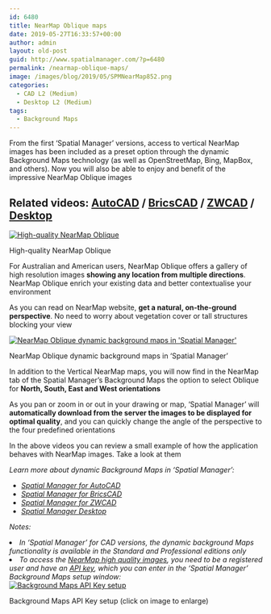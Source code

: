```yaml
---
id: 6480
title: NearMap Oblique maps
date: 2019-05-27T16:33:57+00:00
author: admin
layout: old-post
guid: http://www.spatialmanager.com/?p=6480
permalink: /nearmap-oblique-maps/
image: /images/blog/2019/05/SPMNearMap852.png
categories:
  - CAD L2 (Medium)
  - Desktop L2 (Medium)
tags:
  - Background Maps
---
```

<p>
  From the first &#8216;Spatial Manager&#8217; versions, access to vertical NearMap images has been included as a preset option through the dynamic Background Maps technology (as well as OpenStreetMap, Bing, MapBox, and others). Now you will also be able to enjoy and benefit of the impressive NearMap Oblique images
</p>

<p>
  <!--more-->
</p>

<h2>
  Related videos: <a href="https://youtu.be/K_uP1rUWD8I?rel=0" target="_blank" rel="nofollow"><span><span>AutoCAD</span></span></a> / <a href="https://youtu.be/CrvnYQXRjBQ?rel=0" target="_blank" rel="nofollow"><span><span>BricsCAD</span></span></a> / <a href="https://youtu.be/Dyvt9YGB2iM?rel=0" target="_blank" rel="nofollow"><span><span>ZWCAD</span></span></a> / <a href="https://youtu.be/IF5XPhk-59k?rel=0" target="_blank" rel="nofollow"><span>Desktop</span></a>
</h2>

<div id="attachment_6498">
  <a href="/images/blog/2019/05/NearMapOblique.png" target="_blank" rel="nofollow"><img src="/images/blog/2019/05/NearMapOblique-300x255.png" alt="High-quality NearMap Oblique" width="300" height="255" srcset="/images/blog/2019/05/NearMapOblique-300x255.png 300w, /images/blog/2019/05/NearMapOblique-768x653.png 768w, /images/blog/2019/05/NearMapOblique-624x531.png 624w, /images/blog/2019/05/NearMapOblique.png 849w" sizes="(max-width: 300px) 100vw, 300px" /></a>
  
  <p>
    High-quality NearMap Oblique
  </p>
</div>

<p>
  For Australian and American users, NearMap Oblique offers a gallery of high resolution images <strong>showing any location from multiple directions</strong>. NearMap Oblique enrich your existing data and better contextualise your environment
</p>

<p>
  As you can read on NearMap website, <strong>get a natural, on-the-ground perspective</strong>. No need to worry about vegetation cover or tall structures blocking your view
</p>

<div id="attachment_6499">
  <a href="/images/blog/2019/05/SPMNearMapOblique2.png" target="_blank" rel="nofollow"><img src="/images/blog/2019/05/SPMNearMapOblique2-1024x534.png" alt="NearMap Oblique dynamic background maps in 'Spatial Manager'" width="625" height="326" srcset="/images/blog/2019/05/SPMNearMapOblique2-1024x534.png 1024w, /images/blog/2019/05/SPMNearMapOblique2-300x157.png 300w, /images/blog/2019/05/SPMNearMapOblique2-768x401.png 768w, /images/blog/2019/05/SPMNearMapOblique2-624x326.png 624w" sizes="(max-width: 625px) 100vw, 625px" /></a>
  
  <p>
    NearMap Oblique dynamic background maps in &#8216;Spatial Manager&#8217;
  </p>
</div>

<p>
  In addition to the Vertical NearMap maps, you will now find in the NearMap tab of the Spatial Manager&#8217;s Background Maps the option to select Oblique for <strong>North, South, East and West orientations</strong>
</p>

<p>
  As you pan or zoom in or out in your drawing or map, &#8216;Spatial Manager&#8217; will <strong>automatically download from the server the images to be displayed for optimal quality</strong>, and you can quickly change the angle of the perspective to the four predefined orientations
</p>

<p>
  In the above videos you can review a small example of how the application behaves with NearMap images. Take a look at them
</p>

<p>
  <em>Learn more about dynamic Background Maps in &#8216;Spatial Manager&#8217;:</em>
</p>


<ul>
  <li>
    <span><a href="http://wiki.spatialmanager.com/index.php/Spatial_Manager™_for_AutoCAD_-_FAQs:_Background_Maps_(%22Standard%22_and_%22Professional%22_editions_only)" target="_blank" rel="nofollow"><span><em>Spatial Manager for AutoCAD</em></span></a></span>
  </li>
  <li>
    <span><span><a href="http://wiki.spatialmanager.com/index.php/Spatial_Manager™_for_BricsCAD_-_FAQs:_Background_Maps_(%22Standard%22_and_%22Professional%22_editions_only)" target="_blank" rel="nofollow"><span><em>Spatial Manager for BricsCAD</em></span></a></span></span>
  </li>
  <li>
    <span><span><a href="http://wiki.spatialmanager.com/index.php/Spatial_Manager™_for_ZWCAD_-_FAQs:_Background_Maps_(%22Standard%22_and_%22Professional%22_editions_only)" target="_blank" rel="nofollow"><span><em>Spatial Manager for ZWCAD</em></span></a></span></span>
  </li>
  <li>
    <a href="http://wiki.spatialmanager.com/index.php/Spatial_Manager_Desktop™_-_FAQs:_Background_Maps" target="_blank" rel="nofollow"><span><em>Spatial Manager Desktop</em></span></a>
  </li>
</ul>

<p>
  <em>Notes:</em>
</p>

<li>
  <em>In &#8216;Spatial Manager&#8217; for CAD versions, the dynamic background Maps functionality is available in the Standard and Professional editions only</em>
</li>
<li>
  <em>To access the <span><a href="https://www.nearmap.com.au/" target="_blank" rel="nofollow">NearMap high quality images</a></span>, you need to be a registered user and have an <span><a href="https://docs.nearmap.com/display/ND/API+Key+Authentication#APIKeyAuthentication-CreatinganAPIKey" target="_blank" rel="nofollow">API key</a></span>, which you can enter in the &#8216;Spatial Manager&#8217; Background Maps setup window:</em>
</li>

<div class="mt-3" id="attachment_6488">
  <a href="/images/blog/2019/05/SPMConfigureBGM.png" target="_blank" rel="nofollow"><img src="/images/blog/2019/05/SPMConfigureBGM-300x226.png" alt="Background Maps API Key setup" width="300" height="226" srcset="/images/blog/2019/05/SPMConfigureBGM-300x226.png 300w, /images/blog/2019/05/SPMConfigureBGM-768x578.png 768w, /images/blog/2019/05/SPMConfigureBGM-624x469.png 624w, /images/blog/2019/05/SPMConfigureBGM.png 831w" sizes="(max-width: 300px) 100vw, 300px" /></a>
  
  <p>
    Background Maps API Key setup (click on image to enlarge)
  </p>
</div>